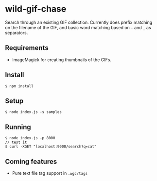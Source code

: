 # wild-gif-chase
Search through an existing GIF collection. Currently does prefix matching on
the filename of the GIF, and basic word matching based on `-` and `_` as separators.

## Requirements
 - ImageMagick for creating thumbnails of the GIFs.

## Install
```
$ npm install
```

## Setup
```
$ node index.js -s samples
```

## Running
```
$ node index.js -p 8000
// test it
$ curl -XGET "localhost:9000/search?q=cat"
```

## Coming features
 - Pure text file tag support in `.wgc/tags`


